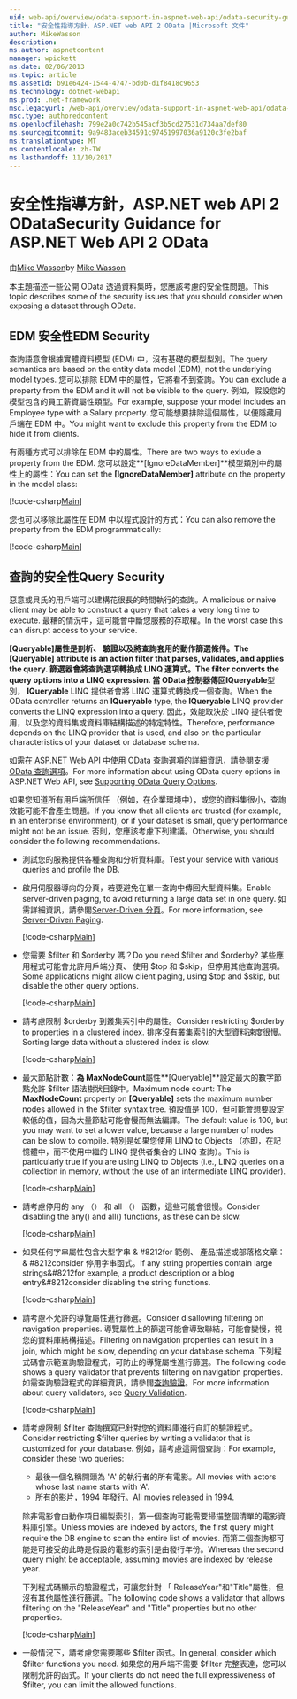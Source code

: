 ```yaml
---
uid: web-api/overview/odata-support-in-aspnet-web-api/odata-security-guidance
title: "安全性指導方針，ASP.NET web API 2 OData |Microsoft 文件"
author: MikeWasson
description: 
ms.author: aspnetcontent
manager: wpickett
ms.date: 02/06/2013
ms.topic: article
ms.assetid: b91e6424-1544-4747-bd0b-d1f8418c9653
ms.technology: dotnet-webapi
ms.prod: .net-framework
msc.legacyurl: /web-api/overview/odata-support-in-aspnet-web-api/odata-security-guidance
msc.type: authoredcontent
ms.openlocfilehash: 799e2a0c742b545acf3b5cd27531d734aa7def80
ms.sourcegitcommit: 9a9483aceb34591c97451997036a9120c3fe2baf
ms.translationtype: MT
ms.contentlocale: zh-TW
ms.lasthandoff: 11/10/2017
---
```

<a name="security-guidance-for-aspnet-web-api-2-odata"></a><span data-ttu-id="f23ec-102">安全性指導方針，ASP.NET web API 2 OData</span><span class="sxs-lookup"><span data-stu-id="f23ec-102">Security Guidance for ASP.NET Web API 2 OData</span></span>
====================
<span data-ttu-id="f23ec-103">由[Mike Wasson](https://github.com/MikeWasson)</span><span class="sxs-lookup"><span data-stu-id="f23ec-103">by [Mike Wasson](https://github.com/MikeWasson)</span></span>

<span data-ttu-id="f23ec-104">本主題描述一些公開 OData 透過資料集時，您應該考慮的安全性問題。</span><span class="sxs-lookup"><span data-stu-id="f23ec-104">This topic describes some of the security issues that you should consider when exposing a dataset through OData.</span></span>

## <a name="edm-security"></a><span data-ttu-id="f23ec-105">EDM 安全性</span><span class="sxs-lookup"><span data-stu-id="f23ec-105">EDM Security</span></span>

<span data-ttu-id="f23ec-106">查詢語意會根據實體資料模型 (EDM) 中，沒有基礎的模型型別。</span><span class="sxs-lookup"><span data-stu-id="f23ec-106">The query semantics are based on the entity data model (EDM), not the underlying model types.</span></span> <span data-ttu-id="f23ec-107">您可以排除 EDM 中的屬性，它將看不到查詢。</span><span class="sxs-lookup"><span data-stu-id="f23ec-107">You can exclude a property from the EDM and it will not be visible to the query.</span></span> <span data-ttu-id="f23ec-108">例如，假設您的模型包含的員工薪資屬性類型。</span><span class="sxs-lookup"><span data-stu-id="f23ec-108">For example, suppose your model includes an Employee type with a Salary property.</span></span> <span data-ttu-id="f23ec-109">您可能想要排除這個屬性，以便隱藏用戶端在 EDM 中。</span><span class="sxs-lookup"><span data-stu-id="f23ec-109">You might want to exclude this property from the EDM to hide it from clients.</span></span>

<span data-ttu-id="f23ec-110">有兩種方式可以排除在 EDM 中的屬性。</span><span class="sxs-lookup"><span data-stu-id="f23ec-110">There are two ways to exlude a property from the EDM.</span></span> <span data-ttu-id="f23ec-111">您可以設定**[IgnoreDataMember]**模型類別中的屬性上的屬性：</span><span class="sxs-lookup"><span data-stu-id="f23ec-111">You can set the **[IgnoreDataMember]** attribute on the property in the model class:</span></span>

[!code-csharp[Main](odata-security-guidance/samples/sample1.cs)]

<span data-ttu-id="f23ec-112">您也可以移除此屬性在 EDM 中以程式設計的方式：</span><span class="sxs-lookup"><span data-stu-id="f23ec-112">You can also remove the property from the EDM programmatically:</span></span>

[!code-csharp[Main](odata-security-guidance/samples/sample2.cs)]

## <a name="query-security"></a><span data-ttu-id="f23ec-113">查詢的安全性</span><span class="sxs-lookup"><span data-stu-id="f23ec-113">Query Security</span></span>

<span data-ttu-id="f23ec-114">惡意或貝氏的用戶端可以建構花很長的時間執行的查詢。</span><span class="sxs-lookup"><span data-stu-id="f23ec-114">A malicious or naive client may be able to construct a query that takes a very long time to execute.</span></span> <span data-ttu-id="f23ec-115">最糟的情況中，這可能會中斷您服務的存取權。</span><span class="sxs-lookup"><span data-stu-id="f23ec-115">In the worst case this can disrupt access to your service.</span></span>

<span data-ttu-id="f23ec-116">**[Queryable]**屬性是剖析、 驗證以及將查詢套用的動作篩選條件。</span><span class="sxs-lookup"><span data-stu-id="f23ec-116">The **[Queryable]** attribute is an action filter that parses, validates, and applies the query.</span></span> <span data-ttu-id="f23ec-117">篩選器會將查詢選項轉換成 LINQ 運算式。</span><span class="sxs-lookup"><span data-stu-id="f23ec-117">The filter converts the query options into a LINQ expression.</span></span> <span data-ttu-id="f23ec-118">當 OData 控制器傳回**IQueryable**型別， **IQueryable** LINQ 提供者會將 LINQ 運算式轉換成一個查詢。</span><span class="sxs-lookup"><span data-stu-id="f23ec-118">When the OData controller returns an **IQueryable** type, the **IQueryable** LINQ provider converts the LINQ expression into a query.</span></span> <span data-ttu-id="f23ec-119">因此，效能取決於 LINQ 提供者使用，以及您的資料集或資料庫結構描述的特定特性。</span><span class="sxs-lookup"><span data-stu-id="f23ec-119">Therefore, performance depends on the LINQ provider that is used, and also on the particular characteristics of your dataset or database schema.</span></span>

<span data-ttu-id="f23ec-120">如需在 ASP.NET Web API 中使用 OData 查詢選項的詳細資訊，請參閱[支援 OData 查詢選項](supporting-odata-query-options.md)。</span><span class="sxs-lookup"><span data-stu-id="f23ec-120">For more information about using OData query options in ASP.NET Web API, see [Supporting OData Query Options](supporting-odata-query-options.md).</span></span>

<span data-ttu-id="f23ec-121">如果您知道所有用戶端所信任 （例如，在企業環境中），或您的資料集很小，查詢效能可能不會產生問題。</span><span class="sxs-lookup"><span data-stu-id="f23ec-121">If you know that all clients are trusted (for example, in an enterprise environment), or if your dataset is small, query performance might not be an issue.</span></span> <span data-ttu-id="f23ec-122">否則，您應該考慮下列建議。</span><span class="sxs-lookup"><span data-stu-id="f23ec-122">Otherwise, you should consider the following recommendations.</span></span>

- <span data-ttu-id="f23ec-123">測試您的服務提供各種查詢和分析資料庫。</span><span class="sxs-lookup"><span data-stu-id="f23ec-123">Test your service with various queries and profile the DB.</span></span>
- <span data-ttu-id="f23ec-124">啟用伺服器導向的分頁，若要避免在單一查詢中傳回大型資料集。</span><span class="sxs-lookup"><span data-stu-id="f23ec-124">Enable server-driven paging, to avoid returning a large data set in one query.</span></span> <span data-ttu-id="f23ec-125">如需詳細資訊，請參閱[Server-Driven 分頁](supporting-odata-query-options.md#server-paging)。</span><span class="sxs-lookup"><span data-stu-id="f23ec-125">For more information, see [Server-Driven Paging](supporting-odata-query-options.md#server-paging).</span></span> 

    [!code-csharp[Main](odata-security-guidance/samples/sample3.cs)]
- <span data-ttu-id="f23ec-126">您需要 $filter 和 $orderby 嗎？</span><span class="sxs-lookup"><span data-stu-id="f23ec-126">Do you need $filter and $orderby?</span></span> <span data-ttu-id="f23ec-127">某些應用程式可能會允許用戶端分頁、 使用 $top 和 $skip，但停用其他查詢選項。</span><span class="sxs-lookup"><span data-stu-id="f23ec-127">Some applications might allow client paging, using $top and $skip, but disable the other query options.</span></span> 

    [!code-csharp[Main](odata-security-guidance/samples/sample4.cs)]
- <span data-ttu-id="f23ec-128">請考慮限制 $orderby 到叢集索引中的屬性。</span><span class="sxs-lookup"><span data-stu-id="f23ec-128">Consider restricting $orderby to properties in a clustered index.</span></span> <span data-ttu-id="f23ec-129">排序沒有叢集索引的大型資料速度很慢。</span><span class="sxs-lookup"><span data-stu-id="f23ec-129">Sorting large data without a clustered index is slow.</span></span> 

    [!code-csharp[Main](odata-security-guidance/samples/sample5.cs)]
- <span data-ttu-id="f23ec-130">最大節點計數：**為 MaxNodeCount**屬性**[Queryable]**設定最大的數字節點允許 $filter 語法樹狀目錄中。</span><span class="sxs-lookup"><span data-stu-id="f23ec-130">Maximum node count: The **MaxNodeCount** property on **[Queryable]** sets the maximum number nodes allowed in the $filter syntax tree.</span></span> <span data-ttu-id="f23ec-131">預設值是 100，但可能會想要設定較低的值，因為大量節點可能會慢而無法編譯。</span><span class="sxs-lookup"><span data-stu-id="f23ec-131">The default value is 100, but you may want to set a lower value, because a large number of nodes can be slow to compile.</span></span> <span data-ttu-id="f23ec-132">特別是如果您使用 LINQ to Objects （亦即，在記憶體中，而不使用中繼的 LINQ 提供者集合的 LINQ 查詢）。</span><span class="sxs-lookup"><span data-stu-id="f23ec-132">This is particularly true if you are using LINQ to Objects (i.e., LINQ queries on a collection in memory, without the use of an intermediate LINQ provider).</span></span> 

    [!code-csharp[Main](odata-security-guidance/samples/sample6.cs)]
- <span data-ttu-id="f23ec-133">請考慮停用的 any （） 和 all （） 函數，這些可能會很慢。</span><span class="sxs-lookup"><span data-stu-id="f23ec-133">Consider disabling the any() and all() functions, as these can be slow.</span></span> 

    [!code-csharp[Main](odata-security-guidance/samples/sample7.cs)]
- <span data-ttu-id="f23ec-134">如果任何字串屬性包含大型字串 & #8212for 範例、 產品描述或部落格文章： & #8212consider 停用字串函式。</span><span class="sxs-lookup"><span data-stu-id="f23ec-134">If any string properties contain large strings&#8212for example, a product description or a blog entry&#8212consider disabling the string functions.</span></span> 

    [!code-csharp[Main](odata-security-guidance/samples/sample8.cs)]
- <span data-ttu-id="f23ec-135">請考慮不允許的導覽屬性進行篩選。</span><span class="sxs-lookup"><span data-stu-id="f23ec-135">Consider disallowing filtering on navigation properties.</span></span> <span data-ttu-id="f23ec-136">導覽屬性上的篩選可能會導致聯結，可能會變慢，視您的資料庫結構描述。</span><span class="sxs-lookup"><span data-stu-id="f23ec-136">Filtering on navigation properties can result in a join, which might be slow, depending on your database schema.</span></span> <span data-ttu-id="f23ec-137">下列程式碼會示範查詢驗證程式，可防止的導覽屬性進行篩選。</span><span class="sxs-lookup"><span data-stu-id="f23ec-137">The following code shows a query validator that prevents filtering on navigation properties.</span></span> <span data-ttu-id="f23ec-138">如需查詢驗證程式的詳細資訊，請參閱[查詢驗證](supporting-odata-query-options.md#query-validation)。</span><span class="sxs-lookup"><span data-stu-id="f23ec-138">For more information about query validators, see [Query Validation](supporting-odata-query-options.md#query-validation).</span></span> 

    [!code-csharp[Main](odata-security-guidance/samples/sample9.cs)]
- <span data-ttu-id="f23ec-139">請考慮限制 $filter 查詢撰寫已針對您的資料庫進行自訂的驗證程式。</span><span class="sxs-lookup"><span data-stu-id="f23ec-139">Consider restricting $filter queries by writing a validator that is customized for your database.</span></span> <span data-ttu-id="f23ec-140">例如，請考慮這兩個查詢：</span><span class="sxs-lookup"><span data-stu-id="f23ec-140">For example, consider these two queries:</span></span> 

    - <span data-ttu-id="f23ec-141">最後一個名稱開頭為 'A' 的執行者的所有電影。</span><span class="sxs-lookup"><span data-stu-id="f23ec-141">All movies with actors whose last name starts with ‘A'.</span></span>
    - <span data-ttu-id="f23ec-142">所有的影片，1994 年發行。</span><span class="sxs-lookup"><span data-stu-id="f23ec-142">All movies released in 1994.</span></span>

    <span data-ttu-id="f23ec-143">除非電影會由動作項目編製索引，第一個查詢可能需要掃描整個清單的電影資料庫引擎。</span><span class="sxs-lookup"><span data-stu-id="f23ec-143">Unless movies are indexed by actors, the first query might require the DB engine to scan the entire list of movies.</span></span> <span data-ttu-id="f23ec-144">而第二個查詢都可能是可接受的此時是假設的電影的索引是由發行年份。</span><span class="sxs-lookup"><span data-stu-id="f23ec-144">Whereas the second query might be acceptable, assuming movies are indexed by release year.</span></span>

    <span data-ttu-id="f23ec-145">下列程式碼顯示的驗證程式，可讓您針對 「 ReleaseYear"和"Title"屬性，但沒有其他屬性進行篩選。</span><span class="sxs-lookup"><span data-stu-id="f23ec-145">The following code shows a validator that allows filtering on the "ReleaseYear" and "Title" properties but no other properties.</span></span>

    [!code-csharp[Main](odata-security-guidance/samples/sample10.cs)]
- <span data-ttu-id="f23ec-146">一般情況下，請考慮您需要哪些 $filter 函式。</span><span class="sxs-lookup"><span data-stu-id="f23ec-146">In general, consider which $filter functions you need.</span></span> <span data-ttu-id="f23ec-147">如果您的用戶端不需要 $filter 完整表達，您可以限制允許的函式。</span><span class="sxs-lookup"><span data-stu-id="f23ec-147">If your clients do not need the full expressiveness of $filter, you can limit the allowed functions.</span></span>
